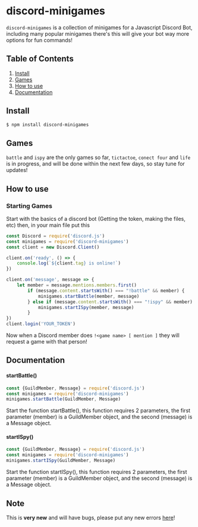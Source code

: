 # discord-minigames
`discord-minigames` is a collection of minigames for a Javascript Discord Bot, including many popular minigames there's this will give your bot way more options for fun commands!
## Table of Contents
1. [Install](https://www.npmjs.com/package/discord-minigames#install)
2. [Games](https://www.npmjs.com/package/discord-minigames#games)
3. [How to use](https://www.npmjs.com/package/discord-minigames#how-to-use)
4. [Documentation](https://www.npmjs.com/package/discord-minigames#documentation)
## Install
```sh
$ npm install discord-minigames
```
## Games
`battle` and `ispy` are the only games so far, `tictactoe`, `conect four` and `life` is in progress, and will be done within the next few days, so stay tune for updates!
## How to use
### Starting Games
Start with the basics of a discord bot (Getting the token, making the files, etc) then, in your main file put this
```js
const Discord = require('discord.js')
const minigames = require('discord-minigames')
const client = new Discord.Client()

client.on('ready', () => {
    console.log(`${client.tag} is online!`)
})

client.on('message', message => {
    let member = message.mentions.members.first()    
        if (message.content.startsWith() === "!battle" && member) {
            minigames.startBattle(member, message)
        } else if (message.content.startsWith() === "!ispy" && member) {
            minigames.startISpy(member, message)
        }
})
client.login('YOUR_TOKEN')
```
Now when a Discord member does `!<game name> [ mention ]` they will request a game with that person!
## Documentation
#### startBattle()
```js
const {GuildMember, Message} = require('discord.js')
const minigames = require('discord-minigames')
minigames.startBattle(GuildMember, Message)
```
Start the function startBattle(), this function requires 2 parameters, the first parameter (member) is a GuildMember object, and the second (message) is a Message object.
#### startISpy()
```js
const {GuildMember, Message} = require('discord.js')
const minigames = require('discord-minigames')
minigames.startISpy(GuildMember, Message)
```
Start the function startISpy(), this function requires 2 parameters, the first parameter (member) is a GuildMember object, and the second (message) is a Message object.
## Note
This is **very new** and will have bugs, please put any new errors [here](https://github.com/DaRealDorseyBro/discord-minigames/issues)!
